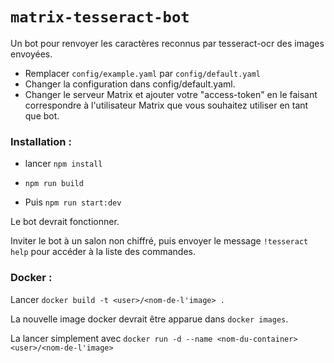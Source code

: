 # `matrix-tesseract-bot`

Un bot pour renvoyer les caractères reconnus par tesseract-ocr des images envoyées.

- Remplacer `config/example.yaml` par `config/default.yaml`
- Changer la configuration dans config/default.yaml.
- Changer le serveur Matrix et ajouter votre "access-token" en le faisant correspondre à l'utilisateur Matrix que vous souhaitez utiliser en tant que bot.

### Installation :

- lancer `npm install`

- `npm run build`

- Puis `npm run start:dev`

Le bot devrait fonctionner.

Inviter le bot à un salon non chiffré, puis envoyer le message `!tesseract help` pour accéder à la liste des commandes.

### Docker :

Lancer `docker build -t <user>/<nom-de-l'image> .`

La nouvelle image docker devrait être apparue dans `docker images`.

La lancer simplement avec `docker run -d --name <nom-du-container> <user>/<nom-de-l'image>`
